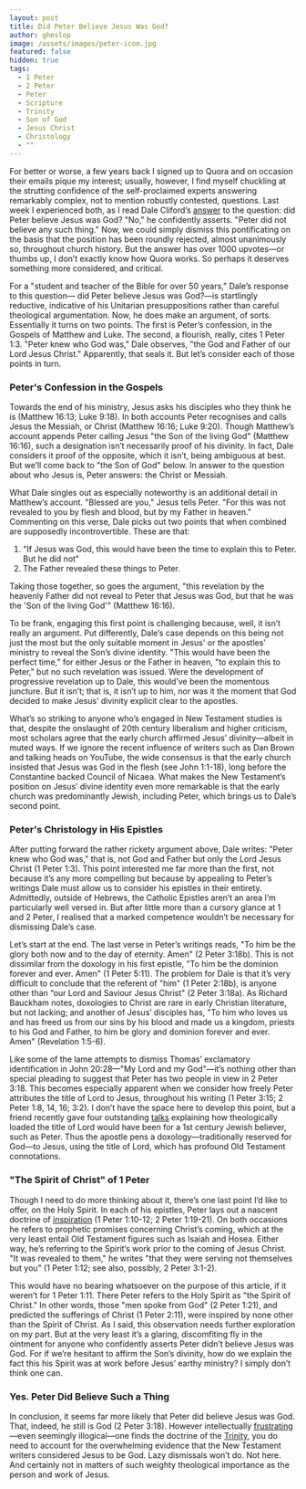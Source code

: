 ```yaml
---
layout: post
title: Did Peter Believe Jesus Was God?
author: gheslop
image: /assets/images/peter-icon.jpg
featured: false
hidden: true
tags:
  - 1 Peter
  - 2 Peter
  - Peter
  - Scripture
  - Trinity
  - Son of God
  - Jesus Christ
  - Christology
  - ""
---
```

For better or worse, a few years back I signed up to Quora and on occasion their emails pique my interest; usually, however, I find myself chuckling at the strutting confidence of the self-proclaimed experts answering remarkably complex, not to mention robustly contested, questions. Last week I experienced both, as I read Dale Cliford’s [answer](https://www.quora.com/Did-Peter-believe-Jesus-was-God/answer/Paul-Cliford?comment_id=459902037&comment_type=2) to the question: did Peter believe Jesus was God? "No," he confidently asserts. "Peter did not believe any such thing." Now, we could simply dismiss this pontificating on the basis that the position has been roundly rejected, almost unanimously so, throughout church history. But the answer has over 1000 upvotes—or thumbs up, I don’t exactly know how Quora works. So perhaps it deserves something more considered, and critical.

For a "student and teacher of the Bible for over 50 years," Dale’s response to this question— did Peter believe Jesus was God?—is startlingly reductive, indicative of his Unitarian presuppositions rather than careful theological argumentation. Now, he does make an argument, of sorts. Essentially it turns on two points. The first is Peter’s confession, in the Gospels of Matthew and Luke. The second, a flourish, really, cites 1 Peter 1:3. "Peter knew who God was," Dale observes, "the God and Father of our Lord Jesus Christ." Apparently, that seals it. But let’s consider each of those points in turn.

### Peter's Confession in the Gospels

Towards the end of his ministry, Jesus asks his disciples who they think he is (Matthew 16:13; Luke 9:18). In both accounts Peter recognises and calls Jesus the Messiah, or Christ (Matthew 16:16; Luke 9:20). Though Matthew’s account appends Peter calling Jesus "the Son of the living God" (Matthew 16:16), such a designation isn’t necessarily proof of his divinity. In fact, Dale considers it proof of the opposite, which it isn’t, being ambiguous at best. But we’ll come back to "the Son of God" below. In answer to the question about who Jesus is, Peter answers: the Christ or Messiah.

What Dale singles out as especially noteworthy is an additional detail in Matthew’s account. "Blessed are you," Jesus tells Peter. "For this was not revealed to you by flesh and blood, but by my Father in heaven." Commenting on this verse, Dale picks out two points that when combined are supposedly incontrovertible. These are that:

1. "If Jesus was God, this would have been the time to explain this to Peter. But he did not"
2. The Father revealed these things to Peter. 

Taking those together, so goes the argument, "this revelation by the heavenly Father did not reveal to Peter that Jesus was God, but that he was the 'Son of the living God'" (Matthew 16:16).

To be frank, engaging this first point is challenging because, well, it isn’t really an argument. Put differently, Dale’s case depends on this being not just the most but the only suitable moment in Jesus' or the apostles' ministry to reveal the Son’s divine identity. "This would have been the perfect time," for either Jesus or the Father in heaven, "to explain this to Peter," but no such revelation was issued. Were the development of progressive revelation up to Dale, this would’ve been the momentous juncture. But it isn’t; that is, it isn’t up to him, nor was it the moment that God decided to make Jesus’ divinity explicit clear to the apostles.

What’s so striking to anyone who’s engaged in New Testament studies is that, despite the onslaught of 20th century liberalism and higher criticism, most scholars agree that the early church affirmed Jesus’ divinity—albeit in muted ways. If we ignore the recent influence of writers such as Dan Brown and talking heads on YouTube, the wide consensus is that the early church insisted that Jesus was God in the flesh (see John 1:1-18), long before the Constantine backed Council of Nicaea. What makes the New Testament’s position on Jesus’ divine identity even more remarkable is that the early church was predominantly Jewish, including Peter, which brings us to Dale’s second point.

### Peter's Christology in His Epistles

After putting forward the rather rickety argument above, Dale writes: "Peter knew who God was," that is, not God and Father but only the Lord Jesus Christ (1 Peter 1:3). This point interested me far more than the first, not because it’s any more compelling but because by appealing to Peter’s writings Dale must allow us to consider his epistles in their entirety. Admittedly, outside of Hebrews, the Catholic Epistles aren’t an area I’m particularly well versed in. But after little more than a cursory glance at 1 and 2 Peter, I realised that a marked competence wouldn’t be necessary for dismissing Dale’s case.

Let’s start at the end. The last verse in Peter’s writings reads, "To him be the glory both now and to the day of eternity. Amen" (2 Peter 3:18b). This is not dissimilar from the doxology in his first epistle, "To him be the dominion forever and ever. Amen" (1 Peter 5:11). The problem for Dale is that it’s very difficult to conclude that the referent of "him" (1 Peter 2:18b), is anyone other than “our Lord and Saviour Jesus Christ" (2 Peter 3:18a). As Richard Bauckham notes, doxologies to Christ are rare in early Christian literature, but not lacking; and another of Jesus’ disciples has, "To him who loves us and has freed us from our sins by his blood and made us a kingdom, priests to his God and Father, to him be glory and dominion forever and ever. Amen" (Revelation 1:5-6).

Like some of the lame attempts to dismiss Thomas’ exclamatory identification in John 20:28—"My Lord and my God"—it’s nothing other than special pleading to suggest that Peter has two people in view in 2 Peter 3:18. This becomes especially apparent when we consider how freely Peter attributes the title of Lord to Jesus, throughout his writing (1 Peter 3:15; 2 Peter 1:8, 14, 16; 3:2). I don’t have the space here to develop this point, but a friend recently gave four outstanding [talks](https://thinkingthoughtout.com/larger-projects/trinity/) explaining how theologically loaded the title of Lord would have been for a 1st century Jewish believer, such as Peter. Thus the apostle pens a doxology—traditionally reserved for God—to Jesus, using the title of Lord, which has profound Old Testament connotations.

### "The Spirit of Christ" of 1 Peter

Though I need to do more thinking about it, there’s one last point I’d like to offer, on the Holy Spirit. In each of his epistles, Peter lays out a nascent doctrine of [inspiration](https://rekindle.co.za/content/john-calvin-on-scripture-inventing-god/) (1 Peter 1:10-12; 2 Peter 1:19-21). On both occasions he refers to prophetic promises concerning Christ’s coming, which at the very least entail Old Testament figures such as Isaiah and Hosea. Either way, he’s referring to the Spirit’s work prior to the coming of Jesus Christ. "It was revealed to them," he writes "that they were serving not themselves but you" (1 Peter 1:12; see also, possibly, 2 Peter 3:1-2).

This would have no bearing whatsoever on the purpose of this article, if it weren’t for 1 Peter 1:11. There Peter refers to the Holy Spirit as "the Spirit of Christ." In other words, those "men spoke from God" (2 Peter 1:21), and predicted the sufferings of Christ (1 Peter 2:11), were inspired by none other than the Spirit of Christ. As I said, this observation needs further exploration on my part. But at the very least it’s a glaring, discomfiting fly in the ointment for anyone who confidently asserts Peter didn’t believe Jesus was God. For if we’re hesitant to affirm the Son’s divinity, how do we explain the fact this his Spirit was at work before Jesus’ earthy ministry? I simply don’t think one can.

### Yes. Peter Did Believe Such a Thing

In conclusion, it seems far more likely that Peter did believe Jesus was God. That, indeed, he still is God (2 Peter 3:18). However intellectually [frustrating](https://rekindle.co.za/content/2022-02-10-trinitarian-analogies-gerald-bray)—even seemingly illogical—one finds the doctrine of the [Trinity](https://rekindle.co.za/content/2022-01-13-trinity-same-substance), you do need to account for the overwhelming evidence that the New Testament writers considered Jesus to be God. Lazy dismissals won’t do. Not here. And certainly not in matters of such weighty theological importance as the person and work of Jesus.